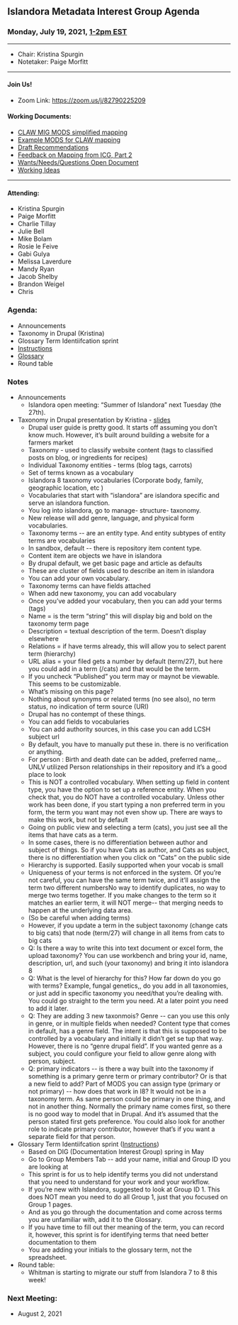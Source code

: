 ## Islandora Metadata Interest Group Agenda
### Monday, July 19, 2021, [1-2pm EST](http://www.thetimezoneconverter.com/?t=1%20pm&tz=Toronto&)

---
* Chair: Kristina Spurgin
* Notetaker: Paige Morfitt
---

#### Join Us!
* Zoom Link: https://zoom.us/j/82790225209

#### Working Documents:
* [CLAW MIG MODS simplified mapping](https://docs.google.com/spreadsheets/d/18u2qFJ014IIxlVpM3JXfDEFccwBZcoFsjbBGpvL0jJI/edit#gid=0)
* [Example MODS for CLAW mapping](https://docs.google.com/spreadsheets/d/1C2Xie7HUDSgRT5v4ldoJvlNdoXz2GHAPvL3PE3TOKW8/edit#gid=1829081124)
* [Draft Recommendations](https://docs.google.com/document/d/15qSO9YcALtYSqd6CUuGx0t8FwUJ5pPwVPz0PA5rU898/edit#heading=h.f9r6knw0rjvu)
* [Feedback on Mapping from ICG, Part 2](https://docs.google.com/document/d/11OpqMMCXM1TFXgsr4yyTQ_cH9DabnD31p7JnuTRQl28/edit?invite=CMWvruEI&ts=5e66437f)
* [Wants/Needs/Questions Open Document](https://docs.google.com/document/d/12Kpb6826TNPzzMuyPS0sESa9TLnmljQmeioWbaPeEdA/edit)
* [Working Ideas](https://github.com/islandora-interest-groups/Islandora-Metadata-Interest-Group/blob/main/working_docs/ideas_and_topics.md)

---

#### Attending:
* Kristina Spurgin
* Paige Morfitt
* Charlie Tillay
* Julie Bell
* Mike Bolam
* Rosie le Feive
* Gabi Gulya
* Melissa Laverdure
* Mandy Ryan
* Jacob Shelby
* Brandon Weigel
* Chris




### Agenda:
* Announcements
* Taxonomy in Drupal (Kristina)
* Glossary Term Identiifcation sprint
 * [Instructions](https://docs.google.com/spreadsheets/d/1yWdKtAGSn9VV7pD4k2aYQFhDX0rQSYPaw49iQVLJFLI/edit?usp=sharing)
 * [Glossary](https://docs.google.com/document/d/1cfPYFVV9qvvz2VjBRdYUN0CB7AyVDuG-GYavQ27DuBk/edit#heading=h.tas1lxv81uj2)
* Round table 



### Notes
* Announcements
	* Islandora open meeting: “Summer of Islandora”  next Tuesday (the 27th). 
* Taxonomy in Drupal presentation by Kristina - [slides](https://docs.google.com/presentation/d/1LfpU6H4qxXtnYQPFntwMNtsgtU30yzp2MxwKKAllUOc/edit?usp=sharing)
	* Drupal user guide is pretty good. It starts off assuming you don’t know much. However, it’s built around building a website for a farmers market
	* Taxonomy - used to classify website content (tags to classified posts on blog, or ingredients for recipes) 
	* Individual Taxonomy entities - terms (blog tags, carrots)
	* Set of terms known as a vocabulary 
	* Islandora 8 taxonomy vocabularies (Corporate body, family, geographic location, etc ) 
	* Vocabularies that start with “islandora” are islandora specific and serve an islandora function. 
	* You log into islandora, go to manage- structure- taxonomy. 
	* New release will add genre, language, and physical form vocabularies. 
	* Taxonomy terms -- are an entity type. And entity subtypes of entity terms are vocabularies
	* In sandbox, default -- there is repository item content type. 
	* Content item are objects we have in islandora
	* By drupal default, we get basic page and article as defaults
	* These are cluster of fields used to describe an item in islandora
	* You can add your own vocabulary. 
	* Taxonomy terms can have fields attached
	* When add new taxonomy, you can add vocabulary 
	* Once you’ve added your vocabulary, then you can add your terms (tags) 
	* Name = is the term “string” this will display big and bold on the taxonomy term page
	* Description = textual description of the term. Doesn’t display elsewhere
	* Relations = if have terms already, this will allow you to select parent term (hierarchy) 
	* URL alias = your filed gets a number by default (term/27), but here you could add in a term (/cats) and that would be the term. 
	* If you uncheck “Published” you term may or maynot be viewable. This seems to be customizable. 
	* What’s missing on this page? 
	* Nothing about synonyms or related terms (no see also), no term status, no indication of term source (URI) 
	* Drupal has no contempt of these things.
	* You can add fields to vocabularies
	* You can add authority sources, in this case you can add LCSH subject url 
	* By default, you have to manually put these in. there is no verification or anything. 
	* For person : Birth and death date can be added, preferred name,.. UNLV utilized Person relationships in their repository and it’s a good place to look
	* This is NOT a controlled vocabulary. When setting up field in content type, you have the option to set up a reference entity. When you check that, you do NOT have a controlled vocabulary. Unless other work has been done, if you start typing a non preferred term in you form, the term you want may not even show up. There are ways to make this work, but not by default
	* Going on public view and selecting a term (cats), you just see all the items that have cats as a term.
	* In some cases, there is no differentiation between author and subject of things. So if you have Cats as author, and Cats as subject, there is no differentiation when you click on “Cats” on the public side
	* Hierarchy is supported. Easily supported when your vocab is small
	* Uniqueness of your terms is not enforced in the system. Of you’re not careful, you can have the same term twice, and it’ll assign the term two different numbersNo way to identify duplicates, no way to merge two terms together. If you make changes to the term so it matches an earlier term, it will NOT merge-- that merging needs to happen at the underlying data area. 
	* (So be careful when adding terms)
	* However, if you update a term in the subject taxonomy (change cats to big cats) that node (term/27) will change in all items from cats to big cats  
	* Q: Is there a way to write this into text document or excel form, the upload taxonomy? You can use workbench and bring your id, name, description, url, and such (your taxonomy) and bring it into islandora 8
	* Q: What is the level of hierarchy for this? How far down do you go with terms? Example, fungal genetics,, do you add in all taxonomies, or just add in specific taxonomy you need/that you’re dealing with. You could go straight to the term you need. At a later point you need to add it later. 
	* Q: They are adding 3 new taxonmois? Genre -- can you use this only in genre, or in multiple fields when needed? Content type that comes in default, has a genre field. The intent is that this is supposed to be controlled by a vocabulary and initially it didn’t get se tup that way. However, there is no “genre drupal field”. If you wanted genre as a subject, you could configure your field to allow genre along with person, subject. 
	* Q: primary indicators -- is there a way built into the taxonomy if something is a primary genre term or primary contributor? Or is that a new field to add? Part of MODS you can assign type (primary or not primary) -- how does that work in I8? It would not be in a taxonomy term. As same person could be primary in one thing, and not in another thing.  Normally the primary name comes first, so there is no good way to model that in Drupal. And it’s assumed that the person stated first gets preference.  You could also look for another role to indicate primary contributor, however that’s if you want a separate field for that person. 
* Glossary Term Identiifcation sprint ([Instructions](https://docs.google.com/spreadsheets/d/1yWdKtAGSn9VV7pD4k2aYQFhDX0rQSYPaw49iQVLJFLI/edit?usp=sharing))
	* Based on DIG (Documentation Interest Group) spring in May 
	* Go to Group Members Tab -- add your name, initial and Group ID you are looking at 
	* This sprint is for us to help identify terms you did not understand that you need to understand for your work and your workflow. 
	* If you’re new with Islandora, suggested to look at  Group ID 1. This does NOT mean you need to do all Group 1, just that you focused on Group 1 pages. 
	* And as you go through the documentation and come across terms you are unfamiliar with, add it to the Glossary. 
	* If you have time to fill out ther meaning of the term, you can record it, however, this sprint is for identifying terms that need better documentation  to them
	* You are adding your initials to the glossary term, not the spreadsheet. 
* Round table: 
	* Whitman is starting to migrate our stuff from Islandora 7 to 8 this week! 
 
	
	

    
### Next Meeting:
* August 2, 2021
